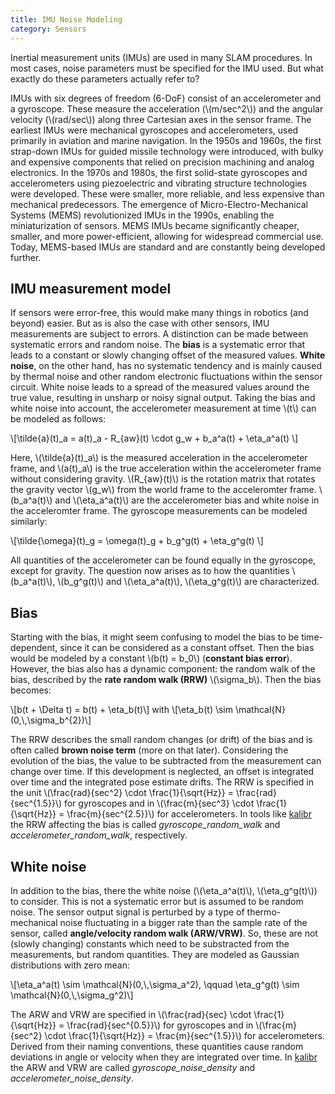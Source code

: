 ```yaml
---
title: IMU Noise Modeling
category: Sensors
---
```


Inertial measurement units (IMUs) are used in many SLAM procedures. In most cases, noise parameters must be specified for the IMU used. But what exactly do these parameters actually refer to?

<!-- more -->

<p>IMUs with six degrees of freedom (6-DoF) consist of an accelerometer and a gyroscope. These measure the acceleration (\(m/sec^2\)) and the angular velocity (\(rad/sec\)) along three Cartesian axes in the sensor frame. The earliest IMUs were mechanical gyroscopes and accelerometers, used primarily in aviation and marine navigation. In the 1950s and 1960s, the first strap-down IMUs for guided missile technology were introduced, with bulky and expensive components that relied on precision machining and analog electronics. In the 1970s and 1980s, the first solid-state gyroscopes and accelerometers using piezoelectric and vibrating structure technologies were developed. These were smaller, more reliable, and less expensive than mechanical predecessors. The emergence of Micro-Electro-Mechanical Systems (MEMS) revolutionized IMUs in the 1990s, enabling the miniaturization of sensors. MEMS IMUs became significantly cheaper, smaller, and more power-efficient, allowing for widespread commercial use. Today, MEMS-based IMUs are standard and are constantly being developed further.</p>

## IMU measurement model

<p>If sensors were error-free, this would make many things in robotics (and beyond) easier. But as is also the case with other sensors, IMU measurements are subject to errors. A distinction can be made between systematic errors and random noise. The <b>bias</b> is a systematic error that leads to a constant or slowly changing offset of the measured values. <b>White noise</b>, on the other hand, has no systematic tendency and is mainly caused by thermal noise and other random electronic fluctuations within the sensor circuit. White noise leads to a spread of the measured values around the true value, resulting in unsharp or noisy signal output. Taking the bias and white noise into account, the accelerometer measurement at time \(t\) can be modeled as follows:</p>

<p>\[\tilde{a}(t)_a = a(t)_a - R_{aw}(t) \cdot g_w + b_a^a(t) + \eta_a^a(t) \]</p>

<p>Here, \(\tilde{a}(t)_a\) is the measured acceleration in the accelerometer frame, and \(a(t)_a\) is the true acceleration within the accelerometer frame without considering gravity. \(R_{aw}(t)\) is the rotation matrix that rotates the gravity vector \(g_w\) from the world frame to the acceleromter frame. \(b_a^a(t)\) and \(\eta_a^a(t)\) are the accelerometer bias and white noise in the acceleromter frame. The gyroscope measurements can be modeled similarly: </p>

<p>\[\tilde{\omega}(t)_g = \omega(t)_g + b_g^g(t) + \eta_g^g(t) \]</p>

<p>All quantities of the accelerometer can be found equally in the gyroscope, except for gravity. The question now arises as to how the quantities \(b_a^a(t)\), \(b_g^g(t)\) and \(\eta_a^a(t)\), \(\eta_g^g(t)\) are characterized.</p>

## Bias

<p>Starting with the bias, it might seem confusing to model the bias to be time-dependent, since it can be considered as a constant offset. Then the bias would be modeled by a constant \(b(t) = b_0\) (<b>constant bias error</b>). However, the bias also has a dynamic component: the random walk of the bias, described by the <b>rate random walk (RRW)</b> \(\sigma_b\). Then the bias becomes:</p>

<p>\[b(t + \Delta t) = b(t) + \eta_b(t)\] with \[\eta_b(t) \sim \mathcal{N}(0,\,\sigma_b^{2})\]</p>

<p>The RRW describes the small random changes (or drift) of the bias and is often called <b>brown noise term</b> (more on that later). Considering the evolution of the bias, the value to be subtracted from the measurement can change over time. If this development is neglected, an offset is integrated over time and the integrated pose estimate drifts. The RRW is specified in the unit \(\frac{rad}{sec^2} \cdot \frac{1}{\sqrt{Hz}} = \frac{rad}{sec^{1.5}}\) for gyroscopes and in \(\frac{m}{sec^3} \cdot \frac{1}{\sqrt{Hz}} = \frac{m}{sec^{2.5}}\) for accelerometers. In tools like <a href="https://github.com/ethz-asl/kalibr/wiki/IMU-Noise-Model">kalibr</a> the RRW affecting the bias is called <i>gyroscope_random_walk</i> and <i>accelerometer_random_walk</i>, respectively.</p>

## White noise

<p>In addition to the bias, there the white noise (\(\eta_a^a(t)\), \(\eta_g^g(t)\)) to consider. This is not a systematic error but is assumed to be random noise. The sensor output signal is perturbed by a type of thermo-mechanical noise fluctuating in a bigger rate than the sample rate of the sensor, called <b>angle/velocity random walk (ARW/VRW)</b>. So, these are not (slowly changing) constants which need to be substracted from the measurements, but random quantities. They are modeled as Gaussian distributions with zero mean:</p> 

<p>\[\eta_a^a(t) \sim \mathcal{N}(0,\,\sigma_a^2), \qquad \eta_g^g(t) \sim \mathcal{N}(0,\,\sigma_g^2)\]</p>

<p>The ARW and VRW are specified in \(\frac{rad}{sec} \cdot \frac{1}{\sqrt{Hz}} = \frac{rad}{sec^{0.5}}\) for gyroscopes and in \(\frac{m}{sec^2} \cdot \frac{1}{\sqrt{Hz}} = \frac{m}{sec^{1.5}}\) for accelerometers. Derived from their naming conventions, these quantities cause random deviations in angle or velocity when they are integrated over time. In <a href="https://github.com/ethz-asl/kalibr/wiki/IMU-Noise-Model">kalibr</a> the ARW and VRW are called <i>gyroscope_noise_density</i> and <i>accelerometer_noise_density</i>.</p>
